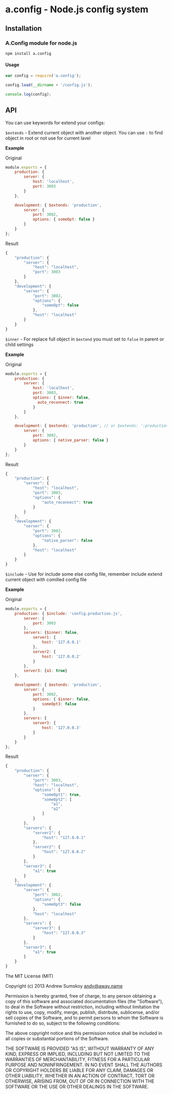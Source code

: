 a.config - Node.js config system
========

Installation
------------

### A.Config module for node.js

```
npm install a.config
```

#### Usage

```javascript
var config = require('a.config');

config.load(__dirname + '/config.js');

console.log(config);
```

API
---

You can use keywords for extend your configs:

`$extends` - Extend current object with another object. You can use `:` to find object in root or not use for current lavel

**Example**

Original
```javascript
module.exports = {
    production: {
        server: {
            host: 'localhost',
            port: 3003
        }
    },

    development: { $extends: 'production',
        server: {
            port: 3002,
            options: { someOpt: false }
        }
    }
};
```
Result
```javascript
{
	"production": {
		"server": {
			"host": "localhost",
			"port": 3003
		}
	},
	"development": {
		"server": {
			"port": 3002,
			"options": {
				"someOpt": false
			},
			"host": "localhost"
		}
	}
}
```

`$inner` - For replace full object in `$extend` you must set to `false` in parent or child settings

**Example**

Original
```javascript
module.exports = {
    production: {
        server: {
            host: 'localhost',
            port: 3003,
            options: { $inner: false,
              auto_reconnect: true
            }
        }
    },

    development: { $extends: 'production', // or $extends: ':production' in current exmaple be right
        server: {
            port: 3002,
            options: { native_parser: false }
        }
    }
};
```
Result
```javascript
{
	"production": {
		"server": {
			"host": "localhost",
			"port": 3003,
			"options": {
				"auto_reconnect": true
			}
		}
	},
	"development": {
		"server": {
			"port": 3002,
			"options": {
				"native_parser": false
			},
			"host": "localhost"
		}
	}
}
```

`$include` - Use for include some else config file, remember include extend current object with comilled config file 


**Example**

Original
```javascript
module.exports = {
    production: { $include: 'config.production.js',
        server: {
            port: 3003
        },
        servers: {$inner: false,
            server1: {
                host: '127.0.0.1'
            },
            server2: {
                host: '127.0.0.2'
            }
        },
        server3: {a1: true}
    },

    development: { $extends: 'production',
        server: {
            port: 3002,
            options: { $inner: false,
                someOpt3: false
            }
        },
        servers: {
            server3: {
                host: '127.0.0.3'
            }
        }
    }
};
```
Result
```javascript
{
	"production": {
		"server": {
			"port": 3003,
			"host": "localhost",
			"options": {
				"someOpt1": true,
				"someOpt2": [
					"a1",
					"a2"
				]
			}
		},
		"servers": {
			"server1": {
				"host": "127.0.0.1"
			},
			"server2": {
				"host": "127.0.0.2"
			}
		},
		"server3": {
			"a1": true
		}
	},
	"development": {
		"server": {
			"port": 3002,
			"options": {
				"someOpt3": false
			},
			"host": "localhost"
		},
		"servers": {
			"server3": {
				"host": "127.0.0.3"
			}
		},
		"server3": {
			"a1": true
		}
	}
}
```


The MIT License (MIT)

Copyright (c) 2013 Andrew Sumskoy <andy@away.name>

Permission is hereby granted, free of charge, to any person obtaining a copy of
this software and associated documentation files (the "Software"), to deal in
the Software without restriction, including without limitation the rights to
use, copy, modify, merge, publish, distribute, sublicense, and/or sell copies of
the Software, and to permit persons to whom the Software is furnished to do so,
subject to the following conditions:

The above copyright notice and this permission notice shall be included in all
copies or substantial portions of the Software.

THE SOFTWARE IS PROVIDED "AS IS", WITHOUT WARRANTY OF ANY KIND, EXPRESS OR
IMPLIED, INCLUDING BUT NOT LIMITED TO THE WARRANTIES OF MERCHANTABILITY, FITNESS
FOR A PARTICULAR PURPOSE AND NONINFRINGEMENT. IN NO EVENT SHALL THE AUTHORS OR
COPYRIGHT HOLDERS BE LIABLE FOR ANY CLAIM, DAMAGES OR OTHER LIABILITY, WHETHER
IN AN ACTION OF CONTRACT, TORT OR OTHERWISE, ARISING FROM, OUT OF OR IN
CONNECTION WITH THE SOFTWARE OR THE USE OR OTHER DEALINGS IN THE SOFTWARE.
